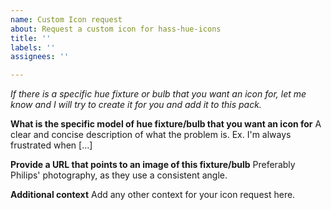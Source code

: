 ```yaml
---
name: Custom Icon request
about: Request a custom icon for hass-hue-icons
title: ''
labels: ''
assignees: ''

---
```


_If there is a specific hue fixture or bulb that you want an icon for, let me know and I will try to create it for you and add it to this pack._

**What is the specific model of hue fixture/bulb that you want an icon for**
A clear and concise description of what the problem is. Ex. I'm always frustrated when [...]

**Provide a URL that points to an image of this fixture/bulb**
Preferably Philips' photography, as they use a consistent angle.

**Additional context**
Add any other context for your icon request here.
